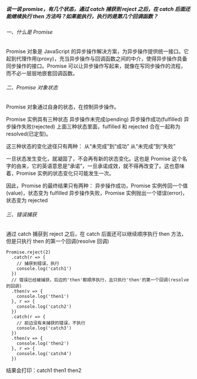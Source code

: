##### 说一说 promise，有几个状态，通过 catch 捕获到 reject 之后，在 catch 后面还能继续执行 then 方法吗？如果能执行，执行的是第几个回调函数？

###### 一、什么是 Promise

Promise 对象是 JavaScript 的异步操作解决方案，为异步操作提供统一接口。它起到代理作用(proxy)，充当异步操作与回调函数之间的中介，使得异步操作具备同步操作的接口。Promise 可以让异步操作写起来，就像在写同步操作的流程，而不必一层层地嵌套回调函数。

###### 二、Promise 对象状态

Promise 对象通过自身的状态，在控制异步操作。

Promise 实例具有三种状态
异步操作未完成(pending)
异步操作成功(fulfilled)
异步操作失败(rejected)
上面三种状态里面，fulfilled 和 rejected 合在一起称为 resolved(已定型)。

这三种状态的变化途径只有两种：
从“未完成”到“成功”
从“未完成”到“失败”

一旦状态发生变化，就凝固了，不会再有新的状态变化。这也是 Promise 这个名字的由来，它的英语意思是“承诺”，一旦承诺成效，就不得再改变了。这也意味着，Promise 实例的状态变化只可能发生一次。

因此，Promise 的最终结果只有两种：
异步操作成功，Promise 实例传回一个值(value)，状态变为 fulfilled
异步操作失败，Promise 实例抛出一个错误(error)，状态变为 rejected

###### 三、错误捕获

通过 catch 捕获到 reject 之后，在 catch 后面还可以继续顺序执行 then 方法，但是只执行 then 的第一个回调(resolve 回调)

```
Promise.reject(2)
  .catch(r => {
    // 捕获到错误，执行
    console.log('catch1')
  })
  // 错误已经被捕获，后边的'then'都顺序执行，且只执行'then'的第一个回调(resolve的回调)
  .then(v => {
    console.log('then1')
  }, r => {
    console.log('catch2')
  })
  .catch(r => {
    // 前边没有未捕获的错误，不执行
    console.log('catch3')
  })
  .then(v => {
    console.log('then2')
  }, r => {
    console.log('catch4')
  })

```

结果会打印：catch1 then1 then2
